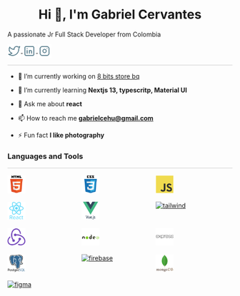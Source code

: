 <h1 align="center">Hi 👋, I'm Gabriel Cervantes</h1>

A passionate Jr Full Stack Developer from Colombia

<p align="left">
<a href="https://twitter.com/gabrielcehu" target="blank">
	<img align="center" src="./assets/twitter.svg" alt="gabrielcehu" height="30" width="30" />
</a>
<a href="https://linkedin.com/in/gabriel-cervantes-hurtado" target="blank">
	<img align="center" src="./assets/linkedin.svg" alt="gabriel-cervantes-hurtado" height="30" width="30" />
</a>
<a href="https://instagram.com/gabo_cervantes" target="blank">
	<img align="center" src="./assets/instagram.svg" alt="gabo_cervantes" height="30" width="30" />
</a>

</p>
<div style="width:100%;
	height:1px;
	background-color:#ccc;
	margin:1rem auto;"></div>

- 🔭 I’m currently working on [8 bits store bq](https://8bitsstore.vercel.app/)

- 🌱 I’m currently learning **Nextjs 13, typescritp, Material UI**

- 💬 Ask me about **react**

- 📫 How to reach me **<gabrielcehu@gmail.com>**

- ⚡ Fun fact **I like photography**

### Languages and Tools

<div style="width:100%;
	height:1px;
	background-color:#ccc;
	margin:1rem auto;"></div>
<div align="left" style="display:grid;
	grid-template-columns: repeat(auto-fill, minmax(100px,150px));
	gap:1rem;">
 <a href="https://www.w3.org/html/" target="_blank" rel="noreferrer">
  <img src="https://raw.githubusercontent.com/devicons/devicon/master/icons/html5/html5-original-wordmark.svg" alt="html5" width="40" height="40"/>
 </a>
 <a href="https://www.w3schools.com/css/" target="_blank" rel="noreferrer">
  <img src="https://raw.githubusercontent.com/devicons/devicon/master/icons/css3/css3-original-wordmark.svg" alt="css3" width="40" height="40"/>
 </a>
  <a href="https://developer.mozilla.org/en-US/docs/Web/JavaScript" target="_blank" rel="noreferrer">
  <img src="https://raw.githubusercontent.com/devicons/devicon/master/icons/javascript/javascript-original.svg" alt="javascript" width="40" height="40"/>
 </a>
  <a href="https://reactjs.org/" target="_blank" rel="noreferrer">
  <img src="https://raw.githubusercontent.com/devicons/devicon/master/icons/react/react-original-wordmark.svg" alt="react" width="40" height="40"/>
 </a>
 <a href="https://vuejs.org/" target="_blank" rel="noreferrer">
  <img src="https://raw.githubusercontent.com/devicons/devicon/master/icons/vuejs/vuejs-original-wordmark.svg" alt="vuejs" width="40" height="40"/>
 </a>
 <a href="https://tailwindcss.com/" target="_blank" rel="noreferrer">
  <img src="https://www.vectorlogo.zone/logos/tailwindcss/tailwindcss-icon.svg" alt="tailwind" width="40" height="40"/>
 </a>
 <a href="https://redux.js.org" target="_blank" rel="noreferrer">
  <img src="https://raw.githubusercontent.com/devicons/devicon/master/icons/redux/redux-original.svg" alt="redux" width="40" height="40"/>
 </a>
 <a href="https://nodejs.org" target="_blank" rel="noreferrer">
  <img src="https://raw.githubusercontent.com/devicons/devicon/master/icons/nodejs/nodejs-original-wordmark.svg" alt="nodejs" width="40" height="40"/>
 </a>
 <a href="https://expressjs.com" target="_blank" rel="noreferrer"> <img src="https://raw.githubusercontent.com/devicons/devicon/master/icons/express/express-original-wordmark.svg" alt="express" width="40" height="40"/>
 </a>
 <a href="https://www.postgresql.org" target="_blank" rel="noreferrer">
  <img src="https://raw.githubusercontent.com/devicons/devicon/master/icons/postgresql/postgresql-original-wordmark.svg" alt="postgresql" width="40" height="40"/>
 </a>
 <a href="https://firebase.google.com/" target="_blank" rel="noreferrer">
  <img src="https://www.vectorlogo.zone/logos/firebase/firebase-icon.svg" alt="firebase" width="40" height="40"/>
 </a>
 <a href="https://www.mongodb.com/" target="_blank" rel="noreferrer">
  <img src="https://raw.githubusercontent.com/devicons/devicon/master/icons/mongodb/mongodb-original-wordmark.svg" alt="mongodb" width="40" height="40"/>
 </a>
 <a href="https://www.figma.com/" target="_blank" rel="noreferrer">
  <img src="https://www.vectorlogo.zone/logos/figma/figma-icon.svg" alt="figma" width="40" height="40"/>
 </a>
</div>
